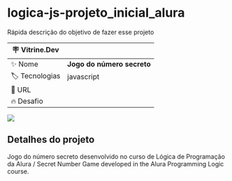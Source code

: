 # logica-js-projeto_inicial_alura

Rápida descrição do objetivo de fazer esse projeto

| :placard: Vitrine.Dev |     |
| -------------  | --- |
| :sparkles: Nome        | **Jogo do número secreto**
| :label: Tecnologias | javascript
| :rocket: URL         | 
| :fire: Desafio     | 

<!-- Inserir imagem com a #vitrinedev ao final do link -->
![](https://github.com/BoscoLacerda/logica-js-projeto_inicial_alura/blob/main/Jogo%20n%C3%BAmero%20secerto%201.png#vitrinedev)

## Detalhes do projeto

Jogo do número secreto desenvolvido no curso de Lógica de Programação da Alura / Secret Number Game developed in the Alura Programming Logic course.
